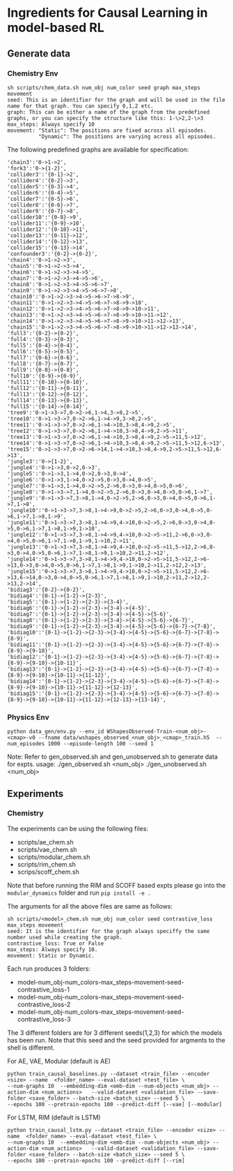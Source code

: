 # Ingredients for Causal Learning in model-based RL


## Generate data

### Chemistry Env
```
sh scripts/chem_data.sh num_obj num_color seed graph max_steps movement
seed: This is an identifier for the graph and will be used in the file name for that graph. You can specify 0,1,2 etc.
graph: This can be either a name of the graph from the predefined graphs, or you can specify the structure like this: 1-\>2,2-\>3
max_steps: Always specify 10
movement: "Static": The positions are fixed across all episodes.
          "Dynamic": The positions are varying across all episodes. 
```
The following predefined graphs are available for specification:
```
'chain3':'0->1->2',
'fork3':'0->{1-2}',
'collider3':'{0-1}->2',
'collider4':'{0-2}->3',
'collider5':'{0-3}->4',
'collider6':'{0-4}->5',
'collider7':'{0-5}->6',
'collider8':'{0-6}->7',
'collider9':'{0-7}->8',
'collider10':'{0-8}->9',
'collider11':'{0-9}->10',
'collider12':'{0-10}->11',
'collider13':'{0-11}->12',
'collider14':'{0-12}->13',
'collider15':'{0-13}->14',
'confounder3':'{0-2}->{0-2}',
'chain4':'0->1->2->3',
'chain5':'0->1->2->3->4',
'chain6':'0->1->2->3->4->5',
'chain7':'0->1->2->3->4->5->6',
'chain8':'0->1->2->3->4->5->6->7',
'chain9':'0->1->2->3->4->5->6->7->8',
'chain10':'0->1->2->3->4->5->6->7->8->9',
'chain11':'0->1->2->3->4->5->6->7->8->9->10',
'chain12':'0->1->2->3->4->5->6->7->8->9->10->11',
'chain13':'0->1->2->3->4->5->6->7->8->9->10->11->12',
'chain14':'0->1->2->3->4->5->6->7->8->9->10->11->12->13',
'chain15':'0->1->2->3->4->5->6->7->8->9->10->11->12->13->14',
'full3':'{0-2}->{0-2}',
'full4':'{0-3}->{0-3}',
'full5':'{0-4}->{0-4}',
'full6':'{0-5}->{0-5}',
'full7':'{0-6}->{0-6}',
'full8':'{0-7}->{0-7}',
'full9':'{0-8}->{0-8}',
'full10':'{0-9}->{0-9}',
'full11':'{0-10}->{0-10}',
'full12':'{0-11}->{0-11}',
'full13':'{0-12}->{0-12}',
'full14':'{0-13}->{0-13}',
'full15':'{0-14}->{0-14}',
'tree9':'0->1->3->7,0->2->6,1->4,3->8,2->5',
'tree10':'0->1->3->7,0->2->6,1->4->9,3->8,2->5',
'tree11':'0->1->3->7,0->2->6,1->4->10,3->8,4->9,2->5',
'tree12':'0->1->3->7,0->2->6,1->4->10,3->8,4->9,2->5->11',
'tree13':'0->1->3->7,0->2->6,1->4->10,3->8,4->9,2->5->11,5->12',
'tree14':'0->1->3->7,0->2->6,1->4->10,3->8,4->9,2->5->11,5->12,6->13',
'tree15':'0->1->3->7,0->2->6->14,1->4->10,3->8,4->9,2->5->11,5->12,6->13',
'jungle3':'0->{1-2}',
'jungle4':'0->1->3,0->2,0->3',
'jungle5':'0->1->3,1->4,0->2,0->3,0->4',
'jungle6':'0->1->3,1->4,0->2->5,0->3,0->4,0->5',
'jungle7':'0->1->3,1->4,0->2->5,2->6,0->3,0->4,0->5,0->6',
'jungle8':'0->1->3->7,1->4,0->2->5,2->6,0->3,0->4,0->5,0->6,1->7',
'jungle9':'0->1->3->7,3->8,1->4,0->2->5,2->6,0->3,0->4,0->5,0->6,1->7,1->8',
'jungle10':'0->1->3->7,3->8,1->4->9,0->2->5,2->6,0->3,0->4,0->5,0->6,1->7,1->8,1->9',
'jungle11':'0->1->3->7,3->8,1->4->9,4->10,0->2->5,2->6,0->3,0->4,0->5,0->6,1->7,1->8,1->9,1->10',
'jungle12':'0->1->3->7,3->8,1->4->9,4->10,0->2->5->11,2->6,0->3,0->4,0->5,0->6,1->7,1->8,1->9,1->10,2->11',
'jungle13':'0->1->3->7,3->8,1->4->9,4->10,0->2->5->11,5->12,2->6,0->3,0->4,0->5,0->6,1->7,1->8,1->9,1->10,2->11,2->12',
'jungle14':'0->1->3->7,3->8,1->4->9,4->10,0->2->5->11,5->12,2->6->13,0->3,0->4,0->5,0->6,1->7,1->8,1->9,1->10,2->11,2->12,2->13',
'jungle15':'0->1->3->7,3->8,1->4->9,4->10,0->2->5->11,5->12,2->6->13,6->14,0->3,0->4,0->5,0->6,1->7,1->8,1->9,1->10,2->11,2->12,2->13,2->14',
'bidiag3':'{0-2}->{0-2}',
'bidiag4':'{0-1}->{1-2}->{2-3}',
'bidiag5':'{0-1}->{1-2}->{2-3}->{3-4}',
'bidiag6':'{0-1}->{1-2}->{2-3}->{3-4}->{4-5}',
'bidiag7':'{0-1}->{1-2}->{2-3}->{3-4}->{4-5}->{5-6}',
'bidiag8':'{0-1}->{1-2}->{2-3}->{3-4}->{4-5}->{5-6}->{6-7}',
'bidiag9':'{0-1}->{1-2}->{2-3}->{3-4}->{4-5}->{5-6}->{6-7}->{7-8}',
'bidiag10':'{0-1}->{1-2}->{2-3}->{3-4}->{4-5}->{5-6}->{6-7}->{7-8}->{8-9}',
'bidiag11':'{0-1}->{1-2}->{2-3}->{3-4}->{4-5}->{5-6}->{6-7}->{7-8}->{8-9}->{9-10}',
'bidiag12':'{0-1}->{1-2}->{2-3}->{3-4}->{4-5}->{5-6}->{6-7}->{7-8}->{8-9}->{9-10}->{10-11}',
'bidiag13':'{0-1}->{1-2}->{2-3}->{3-4}->{4-5}->{5-6}->{6-7}->{7-8}->{8-9}->{9-10}->{10-11}->{11-12}',
'bidiag14':'{0-1}->{1-2}->{2-3}->{3-4}->{4-5}->{5-6}->{6-7}->{7-8}->{8-9}->{9-10}->{10-11}->{11-12}->{12-13}',
'bidiag15':'{0-1}->{1-2}->{2-3}->{3-4}->{4-5}->{5-6}->{6-7}->{7-8}->{8-9}->{9-10}->{10-11}->{11-12}->{12-13}->{13-14}',

```
### Physics Env 

```
python data_gen/env.py --env_id WShapesObserved-Train-<num_obj>-<cmap>-v0 --fname data/wshapes_observed_<num_obj>_<cmap>_train.h5  --num_episodes 1000 --episode-length 100 --seed 1
```

Note: Refer to gen_observed.sh and gen_unobserved.sh to generate data for expts. usage: ./gen_observed.sh <num_obj> <cmap>   ./gen_unobserved.sh <num_obj> <cmap>


## Experiments

### Chemistry
The experiments can be using the following files:

- scripts/ae_chem.sh
- scripts/vae_chem.sh
- scripts/modular_chem.sh
- scripts/rim_chem.sh
- scrips/scoff_chem.sh

Note that before running the RIM and SCOFF based expts please go into the `modular_dynamics` folder and run `pip install -e .`

The arguments for all the above files are same as follows:
``` 
sh scripts/<model>_chem.sh num_obj num_color seed contrastive_loss max_steps movement
seed: It is the identifier for the graph always speciffy the same number used while creating the graph.
contrastive_loss: True or False
max_steps: Always specify 10.
movement: Static or Dynamic.
```
Each run produces 3 folders:

- model-num_obj-num_colors-max_steps-movement-seed-contrastive_loss-1
- model-num_obj-num_colors-max_steps-movement-seed-contrastive_loss-2
- model-num_obj-num_colors-max_steps-movement-seed-contrastive_loss-3

The 3 different folders are for 3 different seeds(1,2,3) for which the models has been run. Note that this seed and the seed provided for argments to the shell is different.


For AE, VAE, Modular (default is AE)
```
python train_causal_baselines.py --dataset <train_file> --encoder <size> --name  <folder_name> --eval-dataset <test_file> \
--num-graphs 10  --embedding-dim <emb-dim --num-objects <num_obj> --action-dim <num_actions>   --valid-dataset <validation_file> --save-folder <save_folder> --batch-size <batch_size> --seed 5 \
--epochs 100 --pretrain-epochs 100 --predict-diff [--vae] [--modular]
```
For LSTM, RIM (default is LSTM)
```
python train_causal_lstm.py --dataset <train_file> --encoder <size> --name  <folder_name> --eval-dataset <test_file> \
--num-graphs 10  --embedding-dim <emb-dim --num-objects <num_obj> --action-dim <num_actions>   --valid-dataset <validation_file> --save-folder <save_folder> --batch-size <batch_size> --seed 5 \
--epochs 100 --pretrain-epochs 100 --predict-diff [--rim]
